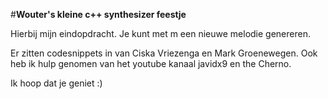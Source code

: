 #**Wouter's kleine c++ synthesizer feestje**

Hierbij mijn eindopdracht.
Je kunt met m een nieuwe melodie genereren.

Er zitten codesnippets in van Ciska Vriezenga en Mark Groenewegen.
Ook heb ik hulp genomen van het youtube kanaal javidx9 en the Cherno.

Ik hoop dat je geniet :)
